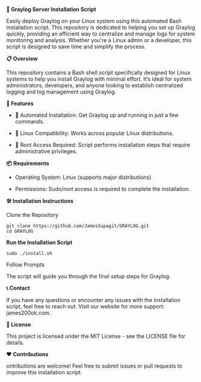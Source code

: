 **🚀 Graylog Server Installation Script**

   Easily deploy Graylog on your Linux system using this automated Bash installation script.
This repository is dedicated to helping you set up Graylog quickly, providing an efficient way to centralize and manage logs for system monitoring and analysis. Whether you're a Linux admin or a developer, this script is designed to save time and simplify the process.


**📋 Overview**

This repository contains a Bash shell script specifically designed for Linux systems to help you install Graylog with minimal effort.
It’s ideal for system administrators, developers, and anyone looking to establish centralized logging and log management using Graylog.


**🎯 Features**

   - 📌 Automated Installation: Get Graylog up and running in just a few commands.
   
   - 🔧 Linux Compatibility: Works across popular Linux distributions.
   
   - 🔐 Root Access Required: Script performs installation steps that require administrative privileges.




**📦 Requirements**

   - Operating System: Linux (supports major distributions)
   
   - Permissions: Sudo/root access is required to complete the installation.



**🛠️ Installation Instructions**

Clone the Repository

    git clone https://github.com/JamesSupagit/GRAYLOG.git
    cd GRAYLOG


**Run the Installation Script**

    sudo ./install.sh  


Follow Prompts

   The script will guide you through the final setup steps for Graylog.


**📞 Contact**

If you have any questions or encounter any issues with the installation script, feel free to reach out.
Visit our website for more support: james200ok.com.


**📜 License**

This project is licensed under the MIT License - see the LICENSE file for details.


**❤️ Contributions**

ontributions are welcome! Feel free to submit issues or pull requests to improve this installation script.
